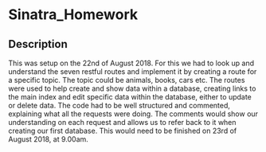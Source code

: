 # Sinatra_Homework
## Description
This was setup on the 22nd of August 2018. For this we had to look up and understand the seven restful routes and implement it by creating a route for a specific topic. The topic could be animals, books, cars etc. The routes were used to help create and show data within a database, creating links to the main index and edit specific data within the database, either to update or delete data. The code had to be well structured and commented, explaining what all the requests were doing. The comments would show our understanding on each request and allows us to refer back to it when creating our first database. This would need to be finished on 23rd of August 2018, at 9.00am.
